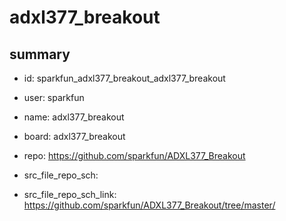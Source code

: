# adxl377_breakout
 
## summary 
* id: sparkfun_adxl377_breakout_adxl377_breakout
* user: sparkfun
* name: adxl377_breakout
* board: adxl377_breakout
* repo: https://github.com/sparkfun/ADXL377_Breakout



* src_file_repo_sch: 
* src_file_repo_sch_link: https://github.com/sparkfun/ADXL377_Breakout/tree/master/






